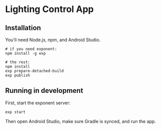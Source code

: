 # Lighting Control App

## Installation

You'll need Node.js, npm, and Android Studio.

```
# if you need exponent:
npm install -g exp

# the rest:
npm install
exp prepare-detached-build
exp publish
```

## Running in development

First, start the exponent server:

```
exp start
```

Then open Android Studio, make sure Gradle is synced, and run the app.
